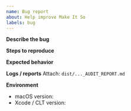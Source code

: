 ```yaml
---
name: Bug report
about: Help improve Make It So
labels: bug
---
```


**Describe the bug**

**Steps to reproduce**

**Expected behavior**

**Logs / reports**
Attach: `dist/..._AUDIT_REPORT.md`

**Environment**
- macOS version:
- Xcode / CLT version: